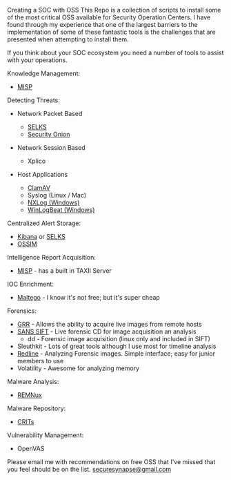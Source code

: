 Creating a SOC with OSS
This Repo is a collection of scripts to install some of the most critical OSS available for Security Operation Centers. I have found through my experience that one of the largest barriers to the implementation of some of these fantastic tools is the challenges that are presented when attempting to install them.

If you think about your SOC ecosystem you need a number of tools to assist with your operations.  

Knowledge Management:
- <a href="https://github.com/MISP/MISP">MISP</a>

Detecting Threats:
- Network Packet Based
  - <a href="https://www.stamus-networks.com/open-source/">SELKS</a>
  - <a href="https://securityonion.net/">Security Onion</a>

- Network Session Based
  - Xplico

- Host Applications
  - <a href="https://www.clamav.net/">ClamAV</a>
  - Syslog (Linux / Mac)
  - <a href="https://nxlog.co/">NXLog (Windows)</a>
  - <a href="https://www.elastic.co/downloads/beats/winlogbeat">WinLogBeat (Windows)</a>

Centralized Alert Storage:
- <a href="https://www.elastic.co/products/kibana">Kibana</a> or <a href="https://www.stamus-networks.com/open-source/">SELKS</a>
- <a href="https://www.alienvault.com/products/ossim">OSSIM</a>

Intelligence Report Acquisition:
- <a href="http://www.misp-project.org/">MISP</a> - has a built in TAXII Server 

IOC Enrichment:
- <A href="https://www.paterva.com/web7/">Maltego</a> - I know it's not free; but it's super cheap

Forensics:
- <a href="https://github.com/google/grr">GRR</a> - Allows the ability to acquire live images from remote hosts
- <a href="https://digital-forensics.sans.org/community/downloads">SANS SIFT</a> - Live forensic CD for image acquisition an analysis
  - dd - Forensic image acquisition (linux only and included in SIFT)
- Sleuthkit - Lots of great tools although I use most for timeline analysis
- <a href="https://www.fireeye.com/services/freeware/redline.html">Redline</a> - Analyzing Forensic images. Simple interface; easy for junior members to use
- Volatility - Awesome for analyzing memory

Malware Analysis:
- <a href="https://remnux.org/">REMNux</a>

Malware Repository:
- <a href="https://crits.github.io/">CRITs</a>

Vulnerability Management:
- OpenVAS

Please email me with recommendations on free OSS that I've missed that you feel should be on the list. securesynapse@gmail.com
